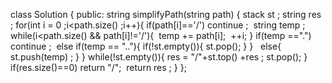 class Solution {
public:
string simplifyPath(string path) {
stack<string> st ;
string res ;
for(int i = 0 ;i<path.size() ;i++){
if(path[i]=='/') continue ;
​
string temp ;
​
while(i<path.size() && path[i]!='/'){
​
temp += path[i];
​
++i;
}
if(temp ==".") continue ;
​
else if(temp == ".."){
if(!st.empty()){
st.pop();
}
}   else{
st.push(temp) ;
}
}
while(!st.empty()){
res = "/"+st.top() +res ;
st.pop();
}
if(res.size()==0) return  "/";
​
return res ;
}
};